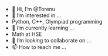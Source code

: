 - 👋 Hi, I’m @Torenu
- 👀 I’m interested in ...
- Python, C++, Olympiad programming
- 🌱 I’m currently learning ...
- Math at HSE 
- 💞️ I’m looking to collaborate on ...
- 📫 How to reach me ...

<!---
Torenu/Torenu is a ✨ special ✨ repository because its `README.md` (this file) appears on your GitHub profile.
You can click the Preview link to take a look at your changes.
--->
